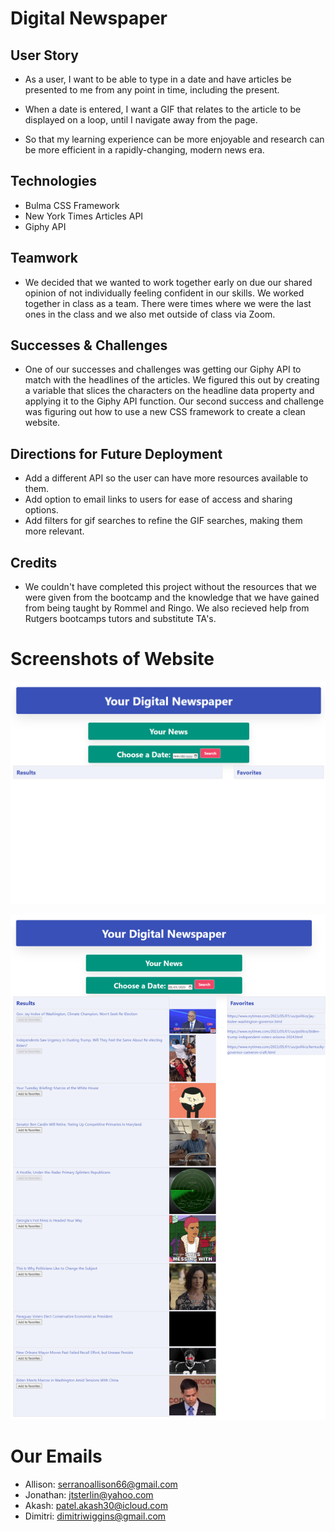 # Digital Newspaper

## User Story
* As a user, I want to be able to type in a date and have articles be presented to me from any point in time, including the present.

* When a date is entered, I want a GIF that relates to the article to be displayed on a loop, until I navigate away from the page.

* So that my learning experience can be more enjoyable and research can be more efficient in a rapidly-changing, modern news era.

## Technologies
* Bulma CSS Framework
* New York Times Articles API
* Giphy API

## Teamwork
* We decided that we wanted to work together early on due our shared opinion of not individually feeling confident in our skills. We worked together in class as a team. There were times where we were the last ones in the class and we also met outside of class via Zoom. 

## Successes & Challenges
* One of our successes and challenges was getting our Giphy API to match with the headlines of the articles. We figured this out by creating a variable that slices the characters on the headline data property and applying it to the Giphy API function. 
Our second success and challenge was figuring out how to use a new CSS framework to create a clean website. 

## Directions for Future Deployment
* Add a different API so the user can have more resources available to them.
* Add option to email links to users for ease of access and sharing options.
* Add filters for gif searches to refine the GIF searches, making them more relevant.

## Credits
* We couldn't have completed this project without the resources that we were given from the bootcamp and the knowledge that we have gained from being taught by Rommel and Ringo. We also recieved help from Rutgers bootcamps tutors and substitute TA's. 

# Screenshots of Website
![APP SCREENSHOT](./images/ss1.png)

![APP SCREENSHOT](./images/ss3.png)

# Our Emails
* Allison: serranoallison66@gmail.com
* Jonathan: jtsterlin@yahoo.com
* Akash: patel.akash30@icloud.com
* Dimitri: dimitriwiggins@gmail.com
